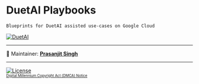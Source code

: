 # DuetAI Playbooks

`Blueprints for DuetAI assisted use-cases on Google Cloud`

[![DuetAI](https://img.shields.io/badge/DuetAI-Official%20Documentation-purple.svg)](https://cloud.google.com/duet-ai/docs)




___
:ledger: Maintainer: **[Prasanjit Singh](https://www.linkedin.com/in/prasanjit-singh)** 
___

[![License](https://img.shields.io/badge/License-Apache%202.0-blue.svg)](https://opensource.org/licenses/Apache-2.0)
<br><sub><sup>
[Digital Millennium Copyright Act (DMCA) Notice](https://github.com/BINPIPE/resources/blob/master/dmca.md) <br>


